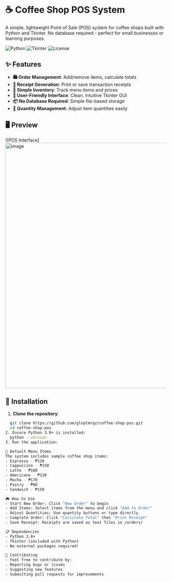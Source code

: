 # ☕ Coffee Shop POS System

A simple, lightweight Point of Sale (POS) system for coffee shops built with Python and Tkinter. No database required - perfect for small businesses or learning purposes.

![Python](https://img.shields.io/badge/Python-3.8%2B-blue?logo=python)
![Tkinter](https://img.shields.io/badge/GUI-Tkinter-green)
![License](https://img.shields.io/badge/License-MIT-yellow)

## ✨ Features

- **🛍️ Order Management**: Add/remove items, calculate totals
- **🧾 Receipt Generation**: Print or save transaction receipts
- **💼 Simple Inventory**: Track menu items and prices
- **🎨 User-Friendly Interface**: Clean, intuitive Tkinter GUI
- **📦 No Database Required**: Simple file-based storage
- **🔢 Quantity Management**: Adjust item quantities easily

## 🖥️ Preview

![POS Interface]<img width="1366" height="768" alt="image" src="https://github.com/user-attachments/assets/6667b174-a790-4fe7-aac6-6a7f53794ec6" />


## 🚀 Installation

1. **Clone the repository**:
```bash
  git clone https://github.com/glnplmrqz/coffee-shop-pos.git
  cd coffee-shop-pos
2. Ensure Python 3.8+ is installed:
  python --version
3. Run the application:

🍵 Default Menu Items
The system includes sample coffee shop items:
- Espresso - ₱120
- Cappuccino - ₱150
- Latte - ₱160
- Americano - ₱130
- Mocha - ₱170
- Pastry - ₱80
- Sandwich - ₱150

🎮 How to Use
- Start New Order: Click "New Order" to begin
- Add Items: Select items from the menu and click "Add to Order"
- Adjust Quantities: Use quantity buttons or type directly
- Complete Order: Click "Calculate Total" then "Print Receipt"
- Save Receipt: Receipts are saved as text files in /orders/

📋 Dependencies
- Python 3.8+
- Tkinter (included with Python)
- No external packages required!

🤝 Contributing
- Feel free to contribute by:
- Reporting bugs or issues
- Suggesting new features
- Submitting pull requests for improvements
